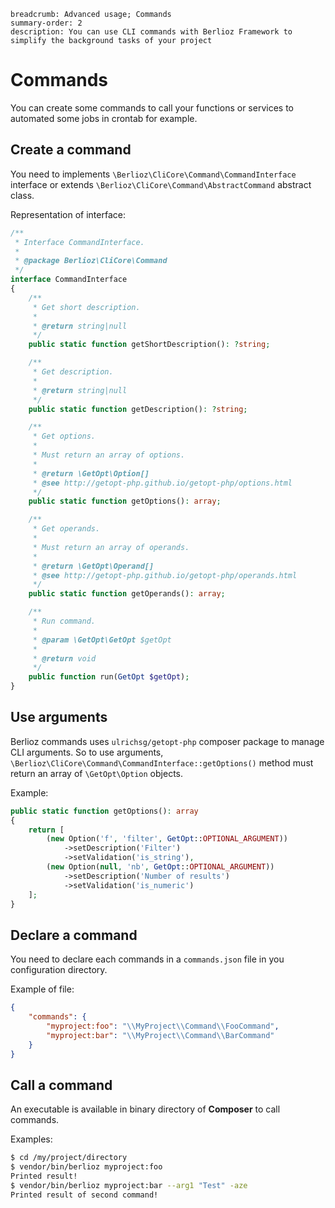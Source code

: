 ```index
breadcrumb: Advanced usage; Commands
summary-order: 2
description: You can use CLI commands with Berlioz Framework to simplify the background tasks of your project
```

# Commands

You can create some commands to call your functions or services to automated some jobs in crontab for example.

## Create a command

You need to implements `\Berlioz\CliCore\Command\CommandInterface` interface or extends `\Berlioz\CliCore\Command\AbstractCommand` abstract class.

Representation of interface:

```php
/**
 * Interface CommandInterface.
 *
 * @package Berlioz\CliCore\Command
 */
interface CommandInterface
{
    /**
     * Get short description.
     *
     * @return string|null
     */
    public static function getShortDescription(): ?string;

    /**
     * Get description.
     *
     * @return string|null
     */
    public static function getDescription(): ?string;

    /**
     * Get options.
     *
     * Must return an array of options.
     *
     * @return \GetOpt\Option[]
     * @see http://getopt-php.github.io/getopt-php/options.html
     */
    public static function getOptions(): array;

    /**
     * Get operands.
     *
     * Must return an array of operands.
     *
     * @return \GetOpt\Operand[]
     * @see http://getopt-php.github.io/getopt-php/operands.html
     */
    public static function getOperands(): array;

    /**
     * Run command.
     *
     * @param \GetOpt\GetOpt $getOpt
     *
     * @return void
     */
    public function run(GetOpt $getOpt);
}
```

## Use arguments

Berlioz commands uses `ulrichsg/getopt-php` composer package to manage CLI arguments. So to use arguments, `\Berlioz\CliCore\Command\CommandInterface::getOptions()` method must return an array of `\GetOpt\Option` objects.

Example:

```php
public static function getOptions(): array
{
    return [
        (new Option('f', 'filter', GetOpt::OPTIONAL_ARGUMENT))
            ->setDescription('Filter')
            ->setValidation('is_string'),
        (new Option(null, 'nb', GetOpt::OPTIONAL_ARGUMENT))
            ->setDescription('Number of results')
            ->setValidation('is_numeric')
    ];
}
```

## Declare a command

You need to declare each commands in a `commands.json` file in you configuration directory.

Example of file:

```json
{
    "commands": {
        "myproject:foo": "\\MyProject\\Command\\FooCommand",
        "myproject:bar": "\\MyProject\\Command\\BarCommand"
    }
}
```

## Call a command

An executable is available in binary directory of **Composer** to call commands.

Examples:

```bash
$ cd /my/project/directory
$ vendor/bin/berlioz myproject:foo
Printed result!
$ vendor/bin/berlioz myproject:bar --arg1 "Test" -aze
Printed result of second command!
```